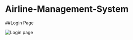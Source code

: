 # Airline-Management-System

##Login Page

![Login page](https://user-images.githubusercontent.com/59468515/131946916-4e1e1291-3ea5-478e-9243-a7fbbea5388e.png)

